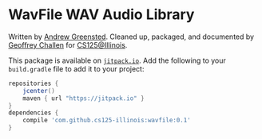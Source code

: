 # WavFile WAV Audio Library

Written by [Andrew Greensted](http://www.labbookpages.co.uk/).
Cleaned up, packaged, and documented by
[Geoffrey Challen](http://bluegroup.systems/people/gwa) for
[CS125@Illinois](https://cs125.cs.illinois.edu).

This package is available on [`jitpack.io`](https://jitpack.io). Add the
following to your `build.gradle` file to add it to your project:

```groovy
repositories {
    jcenter()
    maven { url "https://jitpack.io" }
}
dependencies {
    compile 'com.github.cs125-illinois:wavfile:0.1'
}
```

